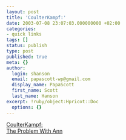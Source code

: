 ```yaml
---
layout: post
title: 'CoulterKampf:'
date: 2003-07-08 23:07:03.000000000 +02:00
categories:
- quick links
tags: []
status: publish
type: post
published: true
meta: {}
author:
  login: shanson
  email: papascott-wp@gmail.com
  display_name: PapaScott
  first_name: Scott
  last_name: Hanson
excerpt: !ruby/object:Hpricot::Doc
  options: {}
---
```

<p><a title="What am I doing linking to  Andrew Sullivan?" href="http://www.andrewsullivan.com/main_article.php?artnum=20030705">CoulterKampf:<br />
The Problem With Ann</a></p>
